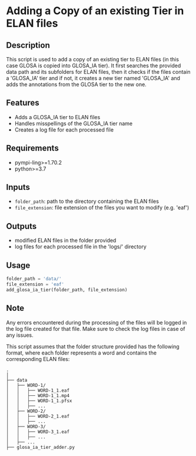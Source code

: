 # Adding a Copy of an existing Tier in ELAN files

## Description
This script is used to add a copy of an existing tier to ELAN files (in this case GLOSA is copied into GLOSA_IA tier). It first searches the provided data path and its subfolders for ELAN files, then it checks if the files contain a 'GLOSA_IA' tier and if not, it creates a new tier named 'GLOSA_IA' and adds the annotations from the GLOSA tier to the new one.

## Features
- Adds a GLOSA_IA tier to ELAN files
- Handles misspellings of the GLOSA_IA tier name
- Creates a log file for each processed file

## Requirements
- pympi-ling>=1.70.2
- python>=3.7

## Inputs
- `folder_path`: path to the directory containing the ELAN files
- `file_extension`: file extension of the files you want to modify (e.g. 'eaf')

## Outputs
- modified ELAN files in the folder provided
- log files for each processed file in the 'logs/' directory

## Usage
```python
folder_path = 'data/'
file_extension = 'eaf'
add_glosa_ia_tier(folder_path, file_extension)
```
## Note

Any errors encountered during the processing of the files will be logged in the log file created for that file. Make sure to check the log files in case of any issues.

This script assumes that the folder structure provided has the following format, where each folder represents a word and contains the corresponding ELAN files:


    .
    │
    ├── data
    │   ├── WORD-1/
    │   │   ├── WORD-1_1.eaf
    │   │   ├── WORD-1_1.mp4
    │   │   ├── WORD-1_1.pfsx
    │   │   ├── ...
    │   ├── WORD-2/
    │   │   ├── WORD-2_1.eaf
    │   │   ├── ...
    │   ├── WORD-3/
    │   │   ├── WORD-3_1.eaf
    │   │   ├── ...
    │   ├── ...
    ├── glosa_ia_tier_adder.py
